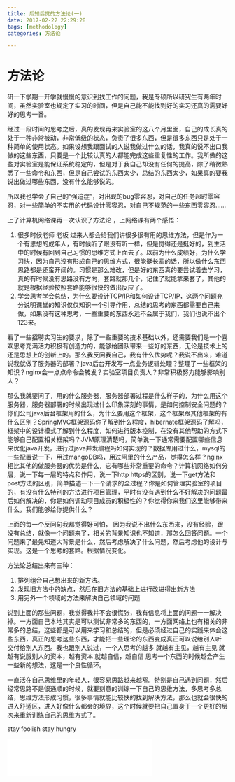 ```yaml
---
title: 后知后觉的方法论(一)
date: 2017-02-22 22:29:28
tags: [methodology]
categories: 方法论

---
```


# 方法论

研一下学期一开学就慢慢的意识到找工作的问题，我是专硕所以研究生有两年时间，虽然实验室也规定了实习的时间，但是自己能不能找到好的实习还真的需要好好的思考一番。

<!-- more -->

经过一段时间的思考之后，真的发现再来实验室的这八个月里面，自己的成长真的处于一种非常被动，非常低级的状态，负责了很多东西，但是很多东西只是处于一种简单的使用状态。如果设想我跟面试的人说我做过什么的话，我真的说不出口我做的这些东西，只要是一个比较认真的人都能完成这些重复性的工作。我所做的这些对实验室是能保证系统稳定的，但是对于我自己却没有任何的提高，除了稍微熟悉了一些命令和东西，但是自己尝试的东西太少，总结的东西太少，如果真的要我说出做过哪些东西，没有什么能够说的。

所以我也学会了自己的“强迫症”，对出现的bug零容忍，对自己的任务超时零容忍，对一些简单的不实用的代码设计零容忍，对自己不规范的一些东西零容忍……

上了计算机网络课再一次认识了方法论 ，上网络课有两个感悟：

1. 很多时候老师 老板 过来人都会给我们讲很多很有用的思维方法，但是作为一个有思想的成年人，有时候听了跟没有听一样，但是觉得还是挺好的，到生活中的时候有回到自己习惯的思维方式上面去了。以前为什么成绩好，为什么学习快，因为自己没有形成自己的思维方式，很能挺长辈的话，所以做什么东西思路都是还蛮开阔的。习惯是那么难改，但是好的东西真的要尝试着去学习，真的有时候没有思路没有方向，套路就那几个，记住了就能拿来套了，其他的就是根据经验按照套路能够很快的做出反应了。
2. 学会思考学会总结，为什么要设计TCP/IP和如何设计TCP/IP，这两个问题充分说明课堂的知识仅仅知识一个引导作用，总结的思考的东西都需要自己来做，如果没有这种思考，一些重要的东西永远不会属于我们，我们也说不出个123来。

看了一些招聘实习生的要求，除了一些重要的技术基础以外，还需要我们是一个喜欢思考充满活力积极有创造力的，能够给团队带来一些好的东西，无论是技术上的还是思想上的创新上的。那么我反问我自己，我有什么优势呢？我说不出来，难道说我就做了服务器的部署？java后台开发写一点业务逻辑处理？整理了一些框架的知识？nginx会一点点命令会转发？实验室项目负责人？非常积极努力能够影响别人？

那么我就要问了，用的什么服务器，服务器部署过程是什么样子的，为什么用这个服务器，服务器部署的时候出现过什么印象深刻的事情，是如何控制安全问题的？你们公司java后台框架用的什么，为什么要用这个框架，这个框架跟其他框架的有什么区别？SpringMVC框架源码你了解到什么程度，hibernate框架源码了解吗，框架中的设计模式了解到什么程度，如何进行版本控制，在没有其他帮助的方式下能够自己配置相关框架吗？JVM原理清楚吗，简单说一下通常需要配置哪些信息来优化java开发，进行过java并发编程吗如何实现的？数据库用过什么，mysql的一些配置说一下，用过mangoDB吗，用过阿里的什么产品，觉得怎么样？nginx相比其他的做服务器的优势是什么，它有哪些非常重要的命令？计算机网络如何分层，说一下每一层的特点和作用，说一下http https的区别，说一下get方法和post方法的区别，简单描述一下一个请求的全过程？你是如何管理实验室的项目的，有没有什么特别的方法进行项目管理，平时有没有遇到什么不好解决的问题最后如何解决的，你是如何调动项目成员的积极性的？你觉得你来我们这里能够带来什么，我们能够给你提供什么？

上面的每一个反问句我都觉得好可怕， 因为我说不出什么东西来，没有经验，跟没有总结，就像一个问题来了，相关的背景知识也不知道，那怎么回答问题。一个问题来了最先知道大背景是什么，然后考虑解决了什么问题，然后考虑他的设计与实现。这是一个思考的套路。根据情况变化。

方法论总结出来有三种：

1. 排列组合自己想出来的新方法。
2. 发现旧方法中的缺点，然后在旧方法的基础上进行改进得出新方法
3. 用另外一个领域的方法来解决自己领域的问题

说到上面的那些问题，我觉得我并不会很慌张，我有信息将上面的问题一一解决掉。一方面自己本地其实是可以测试非常多的东西的，一方面网络上也有相关的非常多的总结，这些都是可以用来学习和总结的，但是必须经过自己的实践来体会这些东西，真正的思考这些东西，才能把一些理论的东西变成真正可以说给别人听 交付给别人东西。我也跟别人说过，一个人思考的越多 就越有主见，越有主见 就越有说服别人的资本，越有资本 就越自信，越自信 思考一个东西的时候越会产生一些新的想法，这是一个良性循环。

一直活在自己思维里的年轻人，很容易思路越来越窄。特别是自己遇到问题，然后经常思路不是很通顺的时候，就要刻意的训练一下自己的思维方法，多思考多总结，思维方法形成习惯，很多事情就能比较快的找到解决方法，那么也就会很快的进入舒适区，进入好像什么都会的境界，这个时候就要把自己置身于一个更好的层次来重新训练自己的思维方式了。

stay foolish stay hungry

<iframe frameborder="no" border="0" marginwidth="0" marginheight="0" width=330 height=86 src="//music.163.com/outchain/player?type=2&id=432506345&auto=1&height=66"></iframe>